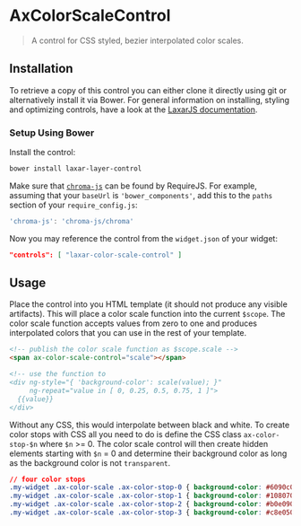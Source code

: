 # AxColorScaleControl

> A control for CSS styled, bezier interpolated color scales.


## Installation

To retrieve a copy of this control you can either clone it directly using git or alternatively install it via Bower.
For general information on installing, styling and optimizing controls, have a look at the [LaxarJS documentation](https://github.com/LaxarJS/laxar/blob/master/docs/manuals/installing_controls.md).

### Setup Using Bower

Install the control:

```sh
bower install laxar-layer-control
```

Make sure that [`chroma-js`](https://github.com/gka/chroma.js) can be found by RequireJS.
For example, assuming that your `baseUrl` is `'bower_components'`, add this to the `paths` section of your `require_config.js`:

```js
'chroma-js': 'chroma-js/chroma'
```

Now you may reference the control from the `widget.json` of your widget:

```json
"controls": [ "laxar-color-scale-control" ]
```


## Usage

Place the control into you HTML template (it should not produce any visible artifacts).
This will place a color scale function into the current `$scope`. The color scale function
accepts values from zero to one and produces interpolated colors that you can use in the
rest of your template.

```html
<!-- publish the color scale function as $scope.scale -->
<span ax-color-scale-control="scale"></span>

<!-- use the function to 
<div ng-style="{ 'background-color': scale(value); }"
     ng-repeat="value in [ 0, 0.25, 0.5, 0.75, 1 ]">
  {{value}}
</div>
```

Without any CSS, this would interpolate between black and white. To create color stops with CSS
all you need to do is define the CSS class `ax-color-stop-$n` where `$n` >= 0.
The color scale control will then create hidden elements starting with `$n` = 0 and determine
their background color as long as the background color is not `transparent`.

```css
// four color stops
.my-widget .ax-color-scale .ax-color-stop-0 { background-color: #6090c0; }
.my-widget .ax-color-scale .ax-color-stop-1 { background-color: #108070; }
.my-widget .ax-color-scale .ax-color-stop-2 { background-color: #b0e090; }
.my-widget .ax-color-scale .ax-color-stop-3 { background-color: #c8e050; }
```
